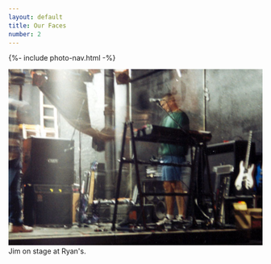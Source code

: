 ```yaml
---
layout: default
title: Our Faces
number: 2
---
```


{%- include photo-nav.html -%}
<br />

<a href="Jim05"><img src="images/jim-04.jpg" /></a><br />
Jim on stage at Ryan's.